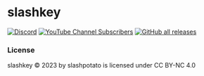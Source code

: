 # slashkey
[![Discord](https://img.shields.io/discord/1127300288987021376?style=for-the-badge&logo=discord&logoColor=5865f2&label=discord%20server&labelColor=black&color=5865f2&link=https%3A%2F%2Fdsc.gg%2Fslashppotato)](https://dsc.gg/slashpotato)
[![YouTube Channel Subscribers](https://img.shields.io/youtube/channel/subscribers/UCBDiHcT9sfxCNxADZsb_g0g?style=for-the-badge&logo=youtube&logoColor=fe4e45&labelColor=000000&color=fe4e45)](https://www.youtube.com/@slashpotato)
[![GitHub all releases](https://img.shields.io/github/downloads/slashpotato/slashkey/total?style=for-the-badge&logo=github&logoColor=%23ffffff&label=download&labelColor=rgb(0%2C%200%2C%200)&color=lightgreen)](https://github.com/slashpotato/slashkey/releases)
### License
slashkey © 2023 by slashpotato is licensed under CC BY-NC 4.0
